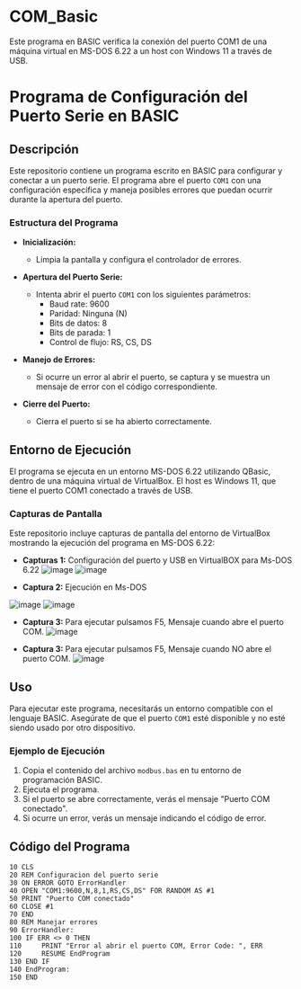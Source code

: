 # COM_Basic
Este programa en BASIC verifica la conexión del puerto COM1 de una máquina virtual en MS-DOS 6.22 a un host con Windows 11 a través de USB.

# Programa de Configuración del Puerto Serie en BASIC

## Descripción

Este repositorio contiene un programa escrito en BASIC para configurar y conectar a un puerto serie. El programa abre el puerto `COM1` con una configuración específica y maneja posibles errores que puedan ocurrir durante la apertura del puerto.

### Estructura del Programa

- **Inicialización:**
  - Limpia la pantalla y configura el controlador de errores.
  
- **Apertura del Puerto Serie:**
  - Intenta abrir el puerto `COM1` con los siguientes parámetros:
    - Baud rate: 9600
    - Paridad: Ninguna (N)
    - Bits de datos: 8
    - Bits de parada: 1
    - Control de flujo: RS, CS, DS

- **Manejo de Errores:**
  - Si ocurre un error al abrir el puerto, se captura y se muestra un mensaje de error con el código correspondiente.
  
- **Cierre del Puerto:**
  - Cierra el puerto si se ha abierto correctamente.

## Entorno de Ejecución

El programa se ejecuta en un entorno MS-DOS 6.22 utilizando QBasic, dentro de una máquina virtual de VirtualBox. El host es Windows 11, que tiene el puerto COM1 conectado a través de USB.

### Capturas de Pantalla

Este repositorio incluye capturas de pantalla del entorno de VirtualBox mostrando la ejecución del programa en MS-DOS 6.22:

- **Capturas 1:** Configuración del puerto y USB en VirtualBOX para Ms-DOS 6.22
![image](https://github.com/ikerlobop/COM_Basic/assets/70375181/eabf68cf-a6ed-4116-8040-31c8edbdfb61)
![image](https://github.com/ikerlobop/COM_Basic/assets/70375181/4d18b301-aefc-4135-8ac7-7d2c5c6d5f9d)
  
- **Captura 2:** Ejecución en Ms-DOS

![image](https://github.com/ikerlobop/COM_Basic/assets/70375181/dd061646-d214-4e00-9748-02cdc63b4ce2)
![image](https://github.com/ikerlobop/COM_Basic/assets/70375181/78e8a75e-f4df-415d-8df2-f45f8e92e62c)
  
- **Captura 3:** Para ejecutar pulsamos F5, Mensaje cuando abre el puerto COM.
![image](https://github.com/ikerlobop/COM_Basic/assets/70375181/782783f9-3524-4a66-92a5-ebfb4a2139b2)
  
- **Captura 3:** Para ejecutar pulsamos F5, Mensaje cuando NO abre el puerto COM.
![image](https://github.com/ikerlobop/COM_Basic/assets/70375181/99dc767c-faee-4810-973d-7b7760ea0eb0)

  
## Uso

Para ejecutar este programa, necesitarás un entorno compatible con el lenguaje BASIC. Asegúrate de que el puerto `COM1` esté disponible y no esté siendo usado por otro dispositivo.

### Ejemplo de Ejecución

1. Copia el contenido del archivo `modbus.bas` en tu entorno de programación BASIC.
2. Ejecuta el programa.
3. Si el puerto se abre correctamente, verás el mensaje "Puerto COM conectado".
4. Si ocurre un error, verás un mensaje indicando el código de error.

## Código del Programa

```basic
10 CLS
20 REM Configuracion del puerto serie
30 ON ERROR GOTO ErrorHandler
40 OPEN "COM1:9600,N,8,1,RS,CS,DS" FOR RANDOM AS #1
50 PRINT "Puerto COM conectado"
60 CLOSE #1
70 END
80 REM Manejar errores
90 ErrorHandler:
100 IF ERR <> 0 THEN
110     PRINT "Error al abrir el puerto COM, Error Code: ", ERR
120     RESUME EndProgram
130 END IF
140 EndProgram:
150 END
